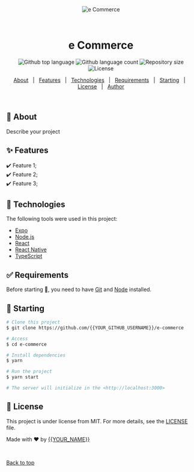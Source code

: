 <div align="center" id="top"> 
  <img src="./.github/app.gif" alt="e Commerce" />

  &#xa0;

  <!-- <a href="https://ecommerce.netlify.app">Demo</a> -->
</div>

<h1 align="center">e Commerce</h1>

<p align="center">
  <img alt="Github top language" src="https://img.shields.io/github/languages/top/{{YOUR_GITHUB_USERNAME}}/e-commerce?color=56BEB8">

  <img alt="Github language count" src="https://img.shields.io/github/languages/count/{{YOUR_GITHUB_USERNAME}}/e-commerce?color=56BEB8">

  <img alt="Repository size" src="https://img.shields.io/github/repo-size/{{YOUR_GITHUB_USERNAME}}/e-commerce?color=56BEB8">

  <img alt="License" src="https://img.shields.io/github/license/{{YOUR_GITHUB_USERNAME}}/e-commerce?color=56BEB8">

  <!-- <img alt="Github issues" src="https://img.shields.io/github/issues/{{YOUR_GITHUB_USERNAME}}/e-commerce?color=56BEB8" /> -->

  <!-- <img alt="Github forks" src="https://img.shields.io/github/forks/{{YOUR_GITHUB_USERNAME}}/e-commerce?color=56BEB8" /> -->

  <!-- <img alt="Github stars" src="https://img.shields.io/github/stars/{{YOUR_GITHUB_USERNAME}}/e-commerce?color=56BEB8" /> -->
</p>

<!-- Status -->

<!-- <h4 align="center"> 
	🚧  e Commerce 🚀 Under construction...  🚧
</h4> 

<hr> -->

<p align="center">
  <a href="#dart-about">About</a> &#xa0; | &#xa0; 
  <a href="#sparkles-features">Features</a> &#xa0; | &#xa0;
  <a href="#rocket-technologies">Technologies</a> &#xa0; | &#xa0;
  <a href="#white_check_mark-requirements">Requirements</a> &#xa0; | &#xa0;
  <a href="#checkered_flag-starting">Starting</a> &#xa0; | &#xa0;
  <a href="#memo-license">License</a> &#xa0; | &#xa0;
  <a href="https://github.com/{{YOUR_GITHUB_USERNAME}}" target="_blank">Author</a>
</p>

<br>

## :dart: About ##

Describe your project

## :sparkles: Features ##

:heavy_check_mark: Feature 1;\
:heavy_check_mark: Feature 2;\
:heavy_check_mark: Feature 3;

## :rocket: Technologies ##

The following tools were used in this project:

- [Expo](https://expo.io/)
- [Node.js](https://nodejs.org/en/)
- [React](https://pt-br.reactjs.org/)
- [React Native](https://reactnative.dev/)
- [TypeScript](https://www.typescriptlang.org/)

## :white_check_mark: Requirements ##

Before starting :checkered_flag:, you need to have [Git](https://git-scm.com) and [Node](https://nodejs.org/en/) installed.

## :checkered_flag: Starting ##

```bash
# Clone this project
$ git clone https://github.com/{{YOUR_GITHUB_USERNAME}}/e-commerce

# Access
$ cd e-commerce

# Install dependencies
$ yarn

# Run the project
$ yarn start

# The server will initialize in the <http://localhost:3000>
```

## :memo: License ##

This project is under license from MIT. For more details, see the [LICENSE](LICENSE.md) file.


Made with :heart: by <a href="https://github.com/{{YOUR_GITHUB_USERNAME}}" target="_blank">{{YOUR_NAME}}</a>

&#xa0;

<a href="#top">Back to top</a>
